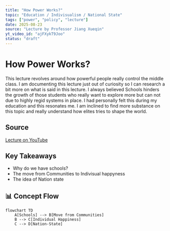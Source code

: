 ```yaml
---
title: "How Power Works?"
topic: "Education / Indivisualism / National State"
tags: ["power", "policy", "lecture"]
date: 2025-08-23
source: "Lecture by Professor Jiang Xueqin"
yt_video_id: "ajFXykT9Joo"
status: "draft"
---
```


# How Power Works?
This lecture revolves around how powerful people really control the middle class. I am documenting this lecture just out of curiosity so I can research a bit more on what is said in this lecture. I always believed Schools hinders the growth of those students who really want to explore more but can not due to highly regid systems in place. I had personally felt this during my education and this resonates me. I am inclined to find more substance on this topic and really understand how elites tries to shape the world. 

## Source
[Lecture on YouTube](https://www.youtube.com/watch?v=ajFXykT9Joo)

## Key Takeaways
- Why do we have schools?
- The move from Communities to Indivisual happyness
- The idea of Nation state

## 📊 Concept Flow
```mermaid
flowchart TD
    A[Schools] --> B[Move from Communities]
    B --> C[Individual Happiness]
    C --> D[Nation-State]
```